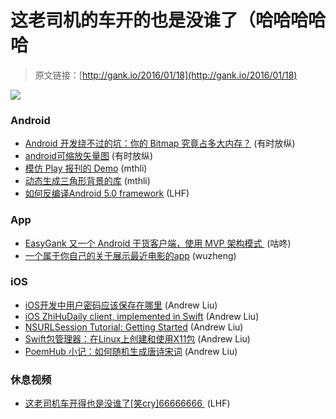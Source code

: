# 这老司机的车开的也是没谁了（哈哈哈哈哈

> 原文链接：[http://gank.io/2016/01/18](http://gank.io/2016/01/18)

![](http://ww1.sinaimg.cn/large/7a8aed7bjw1f03emebr4jj20ez0qoadk.jpg)

### Android

* [Android 开发绕不过的坑：你的 Bitmap 究竟占多大内存？](http://www.jcodecraeer.com/a/anzhuokaifa/androidkaifa/2016/0116/3874.html) (有时放纵)
* [android可缩放矢量图](https://github.com/pixplicity/sharp) (有时放纵)
* [模仿 Play 报刊的 Demo](https://github.com/naman14/PlayNewsStandDemo) (mthli)
* [动态生成三角形背景的库](https://github.com/manolovn/trianglify) (mthli)
* [如何反编译Android 5.0 framework](http://www.codeceo.com/article/android) (LHF)

### App

* [EasyGank 又一个 Android 干货客户端，使用 MVP 架构模式&nbsp;](https://github.com/CaMnter/EasyGank) (咕咚)
* [一个属于你自己的关于展示最近电影的app](https://github.com/bravekingzhang/yours) (wuzheng)

### iOS

* [iOS开发中用户密码应该保存在哪里](http://www.jianshu.com/p/4af3b8179136) (Andrew Liu)
* [iOS ZhiHuDaily client, implemented in Swift](https://github.com/NicholasTD07/Swift) (Andrew Liu)
* [NSURLSession Tutorial: Getting Started](http://www.raywenderlich.com/110458/nsurlsession) (Andrew Liu)
* [Swift包管理器：在Linux上创建和使用X11包](http://swift.gg/2016/01/13/swift) (Andrew Liu)
* [PoemHub 小记：如何随机生成唐诗宋词](http://blog.callmewhy.com/2016/01/12/how) (Andrew Liu)

### 休息视频

* [这老司机车开得也是没谁了[笑cry]66666666&nbsp;](http://video.weibo.com/show?fid=1034) (LHF)

